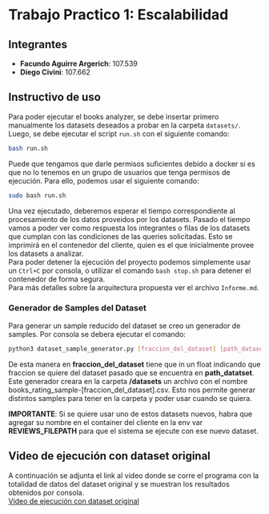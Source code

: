 # Trabajo Practico 1: Escalabilidad

## Integrantes
- **Facundo Aguirre Argerich**: 107.539
- **Diego Civini**: 107.662

## Instructivo de uso

Para poder ejecutar el books analyzer, se debe insertar primero manualmente los datasets deseados a probar en la carpeta `datasets/`. Luego, se debe ejecutar el script `run.sh` con el siguiente comando:

```bash
bash run.sh
```

Puede que tengamos que darle permisos suficientes debido a docker si es que no lo tenemos en un grupo de usuarios que tenga permisos de ejecución. Para ello, podemos usar el siguiente comando:

```bash
sudo bash run.sh
```
Una vez ejecutado, deberemos esperar el tiempo correspondiente al procesamiento de los datos proveidos por los datasets. Pasado el tiempo vamos a poder ver como respuesta los integrantes o filas de los datasets que cumplan con las condiciones de las queries solicitadas. Esto se imprimirá en el contenedor del cliente, quien es el que inicialmente provee los datasets a analizar.  
Para poder detener la ejecución del proyecto podemos simplemente usar un `Ctrl+C` por consola, o utilizar el comando `bash stop.sh` para detener el contenedor de forma segura.   
Para más detalles sobre la arquitectura propuesta ver el archivo `Informe.md`.

### Generador de Samples del Dataset
Para generar un sample reducido del dataset se creo un generador de samples. Por consola se debera ejecutar el comando: 

```bash
python3 dataset_sample_generator.py [fraccion_del_dataset] [path_dataset]
```

De esta manera en **fraccion_del_dataset** tiene que in un float indicando que fraccion se quiere del dataset pasado que se encuentra en **path_datatset**. Este generador creara en la carpeta **/datasets** un archivo con el nombre books_rating_sample-[fraccion_del_dataset].csv. Esto nos permite generar distintos samples para tener en la carpeta y poder usar cuando se quiera.

**IMPORTANTE**: Si se quiere usar uno de estos datasets nuevos, habra que agregar su nombre en el container del cliente en la env var **REVIEWS_FILEPATH** para que el sistema se ejecute con ese nuevo dataset.


## Video de ejecución con dataset original
A continuación se adjunta el link al video donde se corre el programa con la totalidad de datos del dataset original y se muestran los resultados obtenidos por consola.  
[Video de ejecución con dataset original](https://drive.google.com/file/d/1vrVZZPmQ2HEF5zaexbdIbN3flbJRuJyP/view?usp=drive_link)
